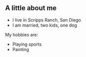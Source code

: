 ## A little about me
- I live in Scripps Ranch, San Diego
- I am married, two kids, one dog

My hobbies are:
- Playing sports
- Painting
